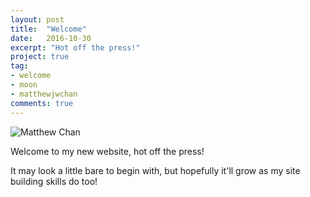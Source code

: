```yaml
---
layout: post
title:  "Welcome"
date:   2016-10-30
excerpt: "Hot off the press!"
project: true
tag:
- welcome 
- moon
- matthewjwchan
comments: true
---
```


![Matthew Chan](https://cloud.githubusercontent.com/assets/23137471/19833904/c0125e4a-9e9e-11e6-8f0a-b2aeb99e869e.png)

Welcome to my new website, hot off the press!

It may look a little bare to begin with, but hopefully it'll grow as my site building skills do too!
